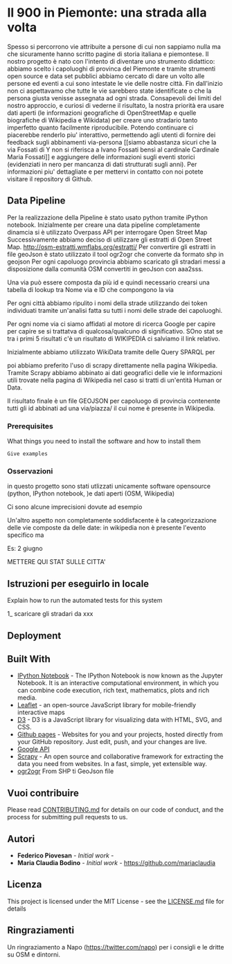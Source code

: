 # Il 900 in Piemonte: una strada alla volta

Spesso si percorrono vie attribuite a persone di cui non sappiamo nulla ma che sicuramente hanno scritto pagine di storia italiana e piemontese. Il nostro progetto è nato con l'intento di diventare uno strumento didattico: abbiamo scelto i capoluoghi di provinca del Piemonte e tramite strumenti open source e data set pubblici abbiamo cercato di dare un volto alle persone ed eventi a cui sono intestate le vie delle nostre città.
Fin dall'inizio non ci aspettavamo che tutte le vie sarebbero state identificate o che la persona giusta venisse assegnata ad ogni strada. Consapevoli dei limiti del nostro approccio, e curiosi di vederne il risultato, la nostra priorità era usare dati aperti (le informazioni geografiche di OpenStreetMap e quelle biografiche di Wikipedia e Wikidata) per creare uno stradario tanto imperfetto quanto facilmente riproducibile. Potendo continuare ci piacerebbe renderlo piu' interattivo, permettendo agli utenti di fornire dei feedback sugli abbinamenti via-persona [[siamo abbastanza sicuri che la via Fossati di Y non si riferisca a Ivano Fossati bensì al cardinale Cardinale Maria Fossati]] e aggiungere delle informazioni sugli eventi storici (evidenziati in nero per mancanza di dati strutturati sugli anni).
Per informazioni piu' dettagliate e per mettervi in contatto con noi potete visitare il repository di Github.


## Data Pipeline

Per la realizzazione della Pipeline è stato usato python tramite iPython notebook.
Inizialmente per creare una data pipeline completamente dinamcia si è utilizzato Overpass API per interrogare Open Street Map
Successivamente abbiamo deciso di utilizzare gli estratti di Open Street Map. http://osm-estratti.wmflabs.org/estratti/
Per convertire gli estratti in file geoJson è stato utilizzato il tool ogr2ogr che converte da formato shp in geojson
Per ogni capoluogo provincia abbiamo scaricato gli stradari messi a disposizione dalla comunità OSM
convertiti in geoJson con aaa2sss.

Una via può essere composta da più id e quindi necessario crearsi una tabella di lookup tra Nome via  e ID che compongono la via

Per ogni città abbiamo ripulito i nomi della strade utilizzando dei token individuati tramite un'analisi fatta su tutti i nomi delle strade dei capoluoghi.

Per ogni nome via ci siamo affidati al motore di ricerca Google per capire per capire se si trattatva di qualcosa/qualcuno di significativo.
SOno stat
se tra i primi 5 risultati c'è un risultato di WIKIPEDIA ci salviamo il link relativo.

Inizialmente abbiamo utilizzato WikiData tramite delle Query SPARQL per

poi abbiamo preferito l'uso di scrapy direttamente nella pagina Wikipedia.
Tramite Scrapy abbiamo abbinato ai dati geografici delle vie le informazioni utili trovate nella pagina di Wikipedia nel caso si tratti di un'entità Human or Data.

Il risultato finale è un file GEOJSON per capoluogo di provincia contenente tutti gli id abbinati ad una via/piazza/ il cui nome è presente in Wikipedia. 
### Prerequisites

What things you need to install the software and how to install them

```
Give examples
```

### Osservazioni

in questo progetto sono stati utlizzati unicamente software opensource (python, IPython notebook, )e dati aperti (OSM, Wikipedia)

Ci sono alcune imprecisioni dovute ad esempio

Un'altro aspetto non completamente soddisfacente è la categorizzazione delle vie composte da delle date: in wikipedia non è presente l'evento specifico ma 

Es: 2 giugno

METTERE QUI STAT SULLE CITTA'
## Istruzioni per eseguirlo in locale

Explain how to run the automated tests for this system

1_ scaricare gli stradari da xxx



## Deployment



## Built With

* [IPython Notebook](https://ipython.org/notebook.html) - The IPython Notebook is now known as the Jupyter Notebook. It is an interactive computational environment, in which you can combine code execution, rich text, mathematics, plots and rich media. 
* [Leaflet](http://leafletjs.com) - an open-source JavaScript library for mobile-friendly interactive maps
* [D3](https://d3js.org) - D3 is a JavaScript library for visualizing data with HTML, SVG, and CSS.
* [Github pages](https://pages.github.com/) - Websites for you and your projects, hosted directly from your GitHub repository. Just edit, push, and your changes are live.
* [Google API](https://github.com/MarioVilas/google)
* [Scrapy](https://scrapy.org/) - An open source and collaborative framework for extracting the data you need from websites. In a fast, simple, yet extensible way.
* [ogr2ogr](http://www.gdal.org/ogr2ogr.html) From SHP ti GeoJson file

## Vuoi contribuire

Please read [CONTRIBUTING.md](https://gist.github.com/PurpleBooth/b24679402957c63ec426) for details on our code of conduct, and the process for submitting pull requests to us.

## Autori

* **Federico Piovesan** - *Initial work* -
* **Maria Claudia Bodino** - *Initial work* - https://github.com/mariaclaudia


## Licenza

This project is licensed under the MIT License - see the [LICENSE.md](LICENSE.md) file for details

## Ringraziamenti

Un ringraziamento a Napo (https://twitter.com/napo) per i consigli e le dritte su OSM e dintorni.
